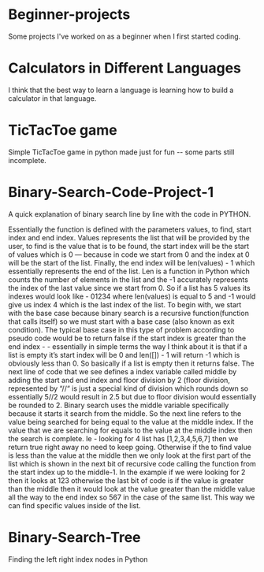 # Beginner-projects


Some projects I've worked on as a beginner when I first started coding. 


# Calculators in Different Languages

I think that the best way to learn a language is learning how to build a calculator in that language.

# TicTacToe game

Simple TicTacToe game in python made just for fun -- some parts still incomplete.


# Binary-Search-Code-Project-1

A quick explanation of binary search line by line with the code in PYTHON. 

Essentially the function is defined with the parameters values, to find, start index and end index. Values represents the list that will be provided by the user, to find is the value that is to be found, the start index will be the start of values which is 0 — because in code we start from 0 and the index at 0 will be the start of the list. Finally, the end index will be len(values) - 1 which essentially represents the end of the list. Len is a function in Python which counts the number of elements in the list and the -1 accurately represents the index of the last value since we start from 0. So if a list has 5 values its indexes would look like - 01234 where len(values) is equal to 5 and -1 would give us index 4 which is the last index of the list. To begin with, we start with the base case because binary search is a recursive function(function that calls itself) so we must start with a base case (also known as exit condition). The typical base case in this type of problem according to pseudo code would be to return false if the start index is greater than the end index - - essentially in simple terms the way I think about it is that if a list is empty it’s start index will be 0 and len([]) - 1 will return -1 which is obviously less than 0. So basically if a list is empty then it returns false. The next line of code that we see defines a index variable called middle by adding the start and end index and floor division by 2 (floor division, represented by “//“ is just a special kind of division which rounds down so essentially 5//2 would result in 2.5 but due to floor division would essentially be rounded to 2. Binary search uses the middle variable specifically because it starts it search from the middle. So the next line refers to the value being searched for being equal to the value at the middle index. If the value that we are searching for equals to the value at the middle index then the search is complete. Ie - looking for 4 list has [1,2,3,4,5,6,7] then we return true right away no need to keep going. Otherwise if the to find value is less than the value at the middle then we only look at the first part of the list which is shown in the next bit of recursive code calling the function from the start index up to the middle-1. In the example if we were looking for 2 then it looks at 123 otherwise the last bit of code is if the value is greater than the middle then it would look at the value greater than the middle value all the way to the end index so 567 in the case of the same list. This way we can find specific values inside of the list. 

# Binary-Search-Tree

Finding the left right index nodes in Python

